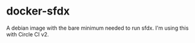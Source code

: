 # docker-sfdx
A debian image with the bare minimum needed to run sfdx. I'm using this with Circle CI v2.
